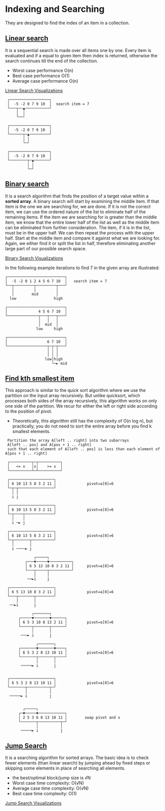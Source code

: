# Indexing and Searching

They are designed to find the index of an item in a collection.

## [Linear search](https://github.com/YumcoderCom/yumorithm/blob/main/src/searching/linear_search.rs)

It is a sequential search is made over all items one by one.
Every item is evaluated and if a equal to given item then index is returned,
otherwise the search continues till the end of the collection.

- Worst case performance O(n)
- Best case performance O(1)
- Average case performance O(n)

[Linear Search Visualizations](<https://www.cs.usfca.edu/~galles/visualization/Search.html>)

```
 ┌──────────────────┐
 │  -5 -2 0 7 9 10  │  search item = 7
 └───┬──▲───────────┘
     │  │
     └──┘

 ┌──────────────────┐
 │  -5 -2 0 7 9 10  │
 └──────┬─▲─────────┘
        │ │
        └─┘

 ┌──────────────────┐
 │  -5 -2 0 7 9 10  │
 └────────┬─▲───────┘
          │ │
          └─┘
```

## [Binary search](https://github.com/YumcoderCom/yumorithm/blob/main/src/searching/binary_search.rs)

It is a search algorithm that finds the position of a target value within a **sorted array**.
A binary search will start by examining the middle item.
If that item is the one we are searching for, we are done. If it is not the correct item,
we can use the ordered nature of the list to eliminate half of the remaining items. If the
item we are searching for is greater than the middle item, we know that the entire lower
half of the list as well as the middle item can be eliminated from further consideration.
The item, if it is in the list, must be in the upper half. We can then repeat the process
with the upper half. Start at the middle item and compare it against what we are looking for.
Again, we either find it or split the list in half, therefore eliminating another large part
of our possible search space.

[Binary Search Visualizations](<https://www.cs.usfca.edu/~galles/visualization/Search.html>)

 In the following example iterations to find 7 in the given array are illustrated:
 ```
 ┌──────────────────────────┐
 │  -5 -2 0 1 2 4 5 6 7 10  │   search item = 7
 └──┬─────────┬─────────┬───┘
    │         │         │
    │        mid        │
   low                 high

 ┌──────────────────────────┐
 │              4 5 6 7 10  │
 └──────────────┬───┬───┬───┘
                │   │   │
                │  mid  │
               low     high

 ┌──────────────────────────┐
 │                  6 7 10  │
 └──────────────────┬─┬─┬───┘
                    │ │ │
                    │ │ │
                   low│high
                      └─► mid
```

## [Find kth smallest item](https://github.com/YumcoderCom/yumorithm/blob/main/src/searching/kth_smallest.rs)

This approach is similar to the quick sort algorithm where we use the partition
on the input array recursively. But unlike quicksort, which processes both sides of
the array recursively, this algorithm works on only one side of the partition.
We recur for either the left or right side according to the position of pivot.

- Theoretically, this algorithm still has the complexity of O(n log n), but practically, you do not need to sort the entire array before you find k smallest elements.

```
 Partition the array A[left .. right] into two subarrays
 A[left .. pos] and A[pos + 1 .. right]
 such that each element of A[left .. pos] is less than each element of A[pos + 1 .. right]

 ┌──────────┬─┬──────────┐
 │   <= x   │x│    >= x  │
 └──────────┴─┴──────────┘

 ┌────────────────────┐
 │ 6 10 13 5 8 3 2 11 │              pivot=a[0]=6
 └─┬─┬────────────────┘
   │ │
   i j

 ┌────────────────────┐
 │ 6 10 13 5 8 3 2 11 │              pivot=a[0]=6
 └─┬────┬─────────────┘
   │    │
   i ─► j

 ┌────────────────────┐
 │ 6 10 13 5 8 3 2 11 │              pivot=a[0]=6
 └─┬───────┬──────────┘
   │       │
   i ────► j

             ┌─────┐
         ┌───▼─────▼──────────┐
         │ 6 5 13 10 8 3 2 11 │      pivot=a[0]=6
         └───┬─────┬──────────┘
             │     │
          ──►i     j

 ┌────────────────────┐
 │ 6 5 13 10 8 3 2 11 │              pivot=a[0]=6
 └───┬───────┬────────┘
     │       │
  ──►i       j

            ┌───────┐
      ┌─────▼───────▼──────┐
      │ 6 5 3 10 8 13 2 11 │         pivot=a[0]=6
      └─────┬───────┬──────┘
            │       │
       ───► i       j

              ┌───────┐
      ┌───────▼───────▼────┐
      │ 6 5 3 2 8 13 10 11 │         pivot=a[0]=6
      └───────┬───────┬────┘
              │       │
       ─────► i       j


 ┌────────────────────┐
 │ 6 5 3 2 8 13 10 11 │              pivot=a[0]=6
 └───────┬──────────┬─┘
         │          │
  ─────► i          j


        ┌─────┐
      ┌─▼─────▼────────────┐
      │ 2 5 3 6 8 13 10 11 │        swap pivot and x
      └───────┬──────────┬─┘
              │          │
       ─────► i          j
```

## [Jump Search](https://github.com/YumcoderCom/yumorithm/blob/main/src/searching/jump_search.rs)

It is a searching algorithm for sorted arrays.
The basic idea is to check fewer elements (than linear search) by jumping ahead
by fixed steps or skipping some elements in place of searching all elements.

- the best/optimal block/jump size is √N
- Worst case time complexity: O(√N)
- Average case time complexity: O(√N)
- Best case time complexity: O(1)

[Jump Search Visualizations](<https://harkishen-singh.github.io/jump-search-visualisation/>)

```

```